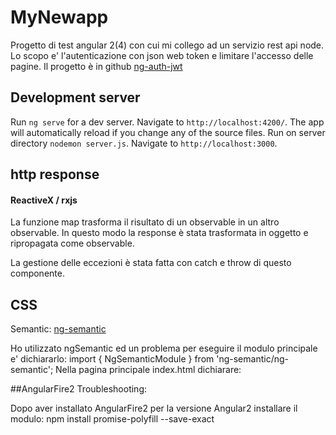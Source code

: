 # MyNewapp

Progetto di test angular 2(4) con cui mi collego ad un servizio rest api node.
Lo scopo e' l'autenticazione con json web token e limitare l'accesso delle pagine.
Il progetto è in github [ng-auth-jwt](https://github.com/nicodemo71/ng-auth-jwt.git)

## Development server

Run `ng serve` for a dev server. Navigate to `http://localhost:4200/`. The app will automatically reload if you change any of the source files.
Run on server directory `nodemon server.js`. Navigate to `http://localhost:3000`.

## http response

#### ReactiveX / rxjs
La funzione map trasforma il risultato di un observable in un altro observable.
In questo modo la response è stata trasformata in oggetto e ripropagata come observable.

La gestione delle eccezioni è stata fatta con catch e throw di questo componente.


## CSS

Semantic: [ng-semantic](https://ng-semantic.herokuapp.com/#/)

Ho utilizzato ngSemantic ed un problema per eseguire il modulo principale e' dichiararlo: import { NgSemanticModule } from 'ng-semantic/ng-semantic';
Nella pagina principale index.html dichiarare:

<script src="https://cdnjs.cloudflare.com/ajax/libs/jquery/3.1.0/jquery.min.js"></script>
<script src="https://cdnjs.cloudflare.com/ajax/libs/semantic-ui/2.2.2/semantic.min.js"></script>

##AngularFire2 Troubleshooting:

Dopo aver installato AngularFire2 per la versione Angular2 installare il modulo:
npm install promise-polyfill --save-exact


